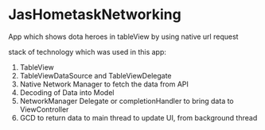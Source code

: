 # JasHometaskNetworking
App which shows dota heroes in tableView by using native url request

stack of technology which was used in this app: 
1) TableView
2) TableViewDataSource and TableViewDelegate
3) Native Network Manager to fetch the data from API
4) Decoding of Data into Model
5) NetworkManager Delegate or completionHandler to bring data to ViewController
6) GCD to return data to main thread to update UI, from background thread
